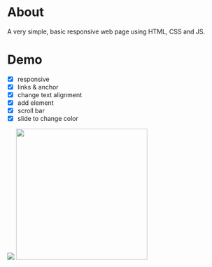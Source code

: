 # About
A very simple, basic responsive web page using HTML, CSS and JS.

# Demo

- [x] responsive
- [x] links & anchor
- [x] change text alignment
- [x] add element
- [x] scroll bar
- [x] slide to change color

<img src="https://github.com/marukosy124/web-projects/blob/master/CSCI-web-application/basic-responsive-web-page/basicweb_demo.gif">
<img src="https://github.com/marukosy124/web-projects/blob/master/CSCI-web-application/basic-responsive-web-page/mobile.png" width="300">
